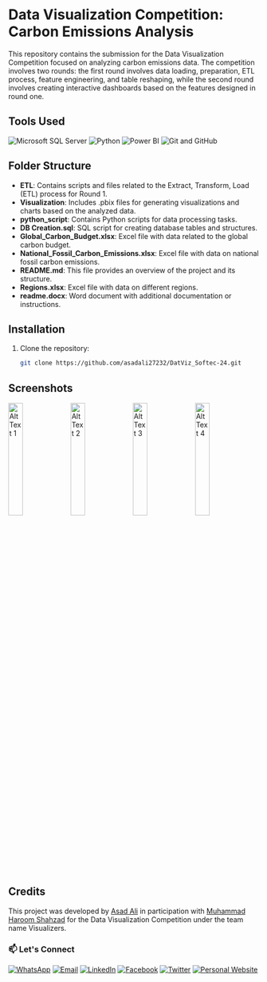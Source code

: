 # Data Visualization Competition: Carbon Emissions Analysis

This repository contains the submission for the Data Visualization Competition focused on analyzing carbon emissions data. The competition involves two rounds: the first round involves data loading, preparation, ETL process, feature engineering, and table reshaping, while the second round involves creating interactive dashboards based on the features designed in round one.

## Tools Used
![Microsoft SQL Server](https://img.shields.io/badge/Database-Microsoft_SQL_Server-blue?style=flat&logo=microsoft-sql-server)
![Python](https://img.shields.io/badge/Programming_Language-Python-green?style=flat&logo=python)
![Power BI](https://img.shields.io/badge/Dashboard_Framework-Power_BI-yellow?style=flat&logo=powerbi)
![Git and GitHub](https://img.shields.io/badge/Version_Control-Git_and_GitHub-lightgrey?style=flat&logo=github)


## Folder Structure

- **ETL**: Contains scripts and files related to the Extract, Transform, Load (ETL) process for Round 1.
- **Visualization**: Includes .pbix files for generating visualizations and charts based on the analyzed data.
- **python_script**: Contains Python scripts for data processing tasks.
- **DB Creation.sql**: SQL script for creating database tables and structures.
- **Global_Carbon_Budget.xlsx**: Excel file with data related to the global carbon budget.
- **National_Fossil_Carbon_Emissions.xlsx**: Excel file with data on national fossil carbon emissions.
- **README.md**: This file provides an overview of the project and its structure.
- **Regions.xlsx**: Excel file with data on different regions.
- **readme.docx**: Word document with additional documentation or instructions.

## Installation
1. Clone the repository:
   ```bash
   git clone https://github.com/asadali27232/DatViz_Softec-24.git

## Screenshots
<p align="left">
  <img src="https://github.com/asadali27232/PowerBI-CaseStudies-Projects/blob/main/Databel-Churn-Analysis/Images/0001.jpg" alt="Alt Text 1" width="24%" />
  <img src="https://github.com/asadali27232/PowerBI-CaseStudies-Projects/blob/main/Databel-Churn-Analysis/Images/0002.jpg" alt="Alt Text 2" width="24%" />
  <img src="https://github.com/asadali27232/PowerBI-CaseStudies-Projects/blob/main/Databel-Churn-Analysis/Images/0003.jpg" alt="Alt Text 3" width="24%" />
  <img src="https://github.com/asadali27232/PowerBI-CaseStudies-Projects/blob/main/Databel-Churn-Analysis/Images/0004.jpg" alt="Alt Text 4" width="24%" />
</p>

## Credits
This project was developed by [Asad Ali](https://github.com/asadali27232) in participation with [Muhammad Haroom Shahzad](https://github.com/HaroonMalik771) for the Data Visualization Competition under the team name Visualizers.

### 📫 Let's Connect

[![WhatsApp](https://img.shields.io/badge/WhatsApp-25D366?style=for-the-badge&logo=whatsapp&logoColor=white)](https://wa.me/923074315952)
[![Email](https://img.shields.io/badge/Email-D14836?style=for-the-badge&logo=gmail&logoColor=white)](mailto:asadali27232@gmail.com)
[![LinkedIn](https://img.shields.io/badge/LinkedIn-0077B5?style=for-the-badge&logo=linkedin&logoColor=white)](https://www.linkedin.com/in/asadali27232/)
[![Facebook](https://img.shields.io/badge/Facebook-1877F2?style=for-the-badge&logo=facebook&logoColor=white)](https://www.facebook.com/asadalighaffar)
[![Twitter](https://img.shields.io/badge/Twitter-1DA1F2?style=for-the-badge&logo=twitter&logoColor=white)](https://twitter.com/asadali27232)
[![Personal Website](https://img.shields.io/badge/Personal%20Website-24292e?style=for-the-badge&logo=react&logoColor=white&color=purplr)](https://asadali27232.github.io/asadali27232)
